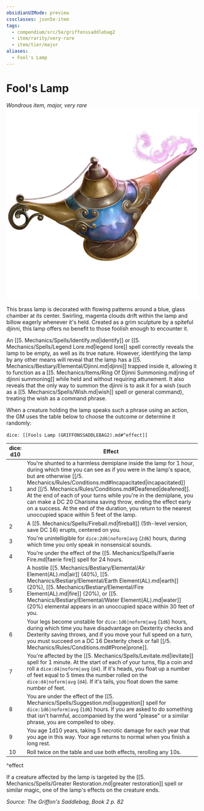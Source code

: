 ```yaml
---
obsidianUIMode: preview
cssclasses: json5e-item
tags:
  - compendium/src/5e/griffonssaddlebag2
  - item/rarity/very-rare
  - item/tier/major
aliases:
  - Fool's Lamp
---
```

# Fool's Lamp
*Wondrous item, major, very rare*  
![](https://raw.githubusercontent.com/TheGiddyLimit/homebrew-img/main/img/GriffonsSaddlebag2/Items/Fools-Lamp.webp#right)  


This brass lamp is decorated with flowing patterns around a blue, glass chamber at its center. Swirling, magenta clouds drift within the lamp and billow eagerly whenever it's held. Created as a grim sculpture by a spiteful djinni, this lamp offers no benefit to those foolish enough to encounter it.

An [[5. Mechanics/Spells/Identify.md\|identify]] or [[5. Mechanics/Spells/Legend Lore.md\|legend lore]] spell correctly reveals the lamp to be empty, as well as its true nature. However, identifying the lamp by any other means will reveal that the lamp has a [[5. Mechanics/Bestiary/Elemental/Djinni.md\|djinni]] trapped inside it, allowing it to function as a [[5. Mechanics/Items/Ring Of Djinni Summoning.md\|ring of djinni summoning]] while held and without requiring attunement. It also reveals that the only way to summon the djinni is to ask it for a wish (such as a [[5. Mechanics/Spells/Wish.md\|wish]] spell or general command), treating the wish as a command phrase.

When a creature holding the lamp speaks such a phrase using an action, the GM uses the table below to choose the outcome or determine it randomly:

`dice: [[Fools Lamp (GRIFFONSSADDLEBAG2).md#^effect]]`

| dice: d10 | Effect |
|-----------|--------|
| 1 | You're shunted to a harmless demiplane inside the lamp for 1 hour, during which time you can see as if you were in the lamp's space, but are otherwise [[/5. Mechanics/Rules/Conditions.md#Incapacitated\|incapacitated]] and [[/5. Mechanics/Rules/Conditions.md#Deafened\|deafened]]. At the end of each of your turns while you're in the demiplane, you can make a DC 20 Charisma saving throw, ending the effect early on a success. At the end of the duration, you return to the nearest unoccupied space within 5 feet of the lamp. |
| 2 | A [[5. Mechanics/Spells/Fireball.md\|fireball]] (5th-level version, save DC 16) erupts, centered on you. |
| 3 | You're unintelligible for `dice:2d6\|noform\|avg` (`2d6`) hours, during which time you only speak in nonsensical sounds. |
| 4 | You're under the effect of the [[5. Mechanics/Spells/Faerie Fire.md\|faerie fire]] spell for 24 hours. |
| 5 | A hostile [[5. Mechanics/Bestiary/Elemental/Air Element(AL).md\|air]] (40%), [[5. Mechanics/Bestiary/Elemental/Earth Element(AL).md\|earth]] (20%), [[5. Mechanics/Bestiary/Elemental/Fire Element(AL).md\|fire]] (20%), or [[5. Mechanics/Bestiary/Elemental/Water Element(AL).md\|water]] (20%) elemental appears in an unoccupied space within 30 feet of you. |
| 6 | Your legs become unstable for `dice:1d6\|noform\|avg` (`1d6`) hours, during which time you have disadvantage on Dexterity checks and Dexterity saving throws, and if you move your full speed on a turn, you must succeed on a DC 16 Dexterity check or fall [[/5. Mechanics/Rules/Conditions.md#Prone\|prone]]. |
| 7 | You're affected by the [[5. Mechanics/Spells/Levitate.md\|levitate]] spell for 1 minute. At the start of each of your turns, flip a coin and roll a `dice:d4\|noform\|avg` (`d4`). If it's heads, you float up a number of feet equal to 5 times the number rolled on the `dice:d4\|noform\|avg` (`d4`). If it's tails, you float down the same number of feet. |
| 8 | You are under the effect of the [[5. Mechanics/Spells/Suggestion.md\|suggestion]] spell for `dice:1d6\|noform\|avg` (`1d6`) hours. If you are asked to do something that isn't harmful, accompanied by the word "please" or a similar phrase, you are compelled to obey. |
| 9 | You age 1d10 years, taking 5 necrotic damage for each year that you age in this way. Your age returns to normal when you finish a long rest. |
| 10 | Roll twice on the table and use both effects, rerolling any 10s. |
^effect

If a creature affected by the lamp is targeted by the [[5. Mechanics/Spells/Greater Restoration.md\|greater restoration]] spell or similar magic, one of the lamp's effects on the creature ends.

*Source: The Griffon's Saddlebag, Book 2 p. 82*
